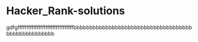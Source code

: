 # Hacker_Rank-solutions


gdfgffffffffffffffffffffffffffffffffbbbbbbbbbbbbbbbbbbbbbbbbbbbbbbbbbbbbbbbbbbbbbbbbbbbb
